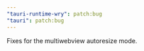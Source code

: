 ```yaml
---
"tauri-runtime-wry": patch:bug
"tauri": patch:bug
---
```


Fixes for the multiwebview autoresize mode.
